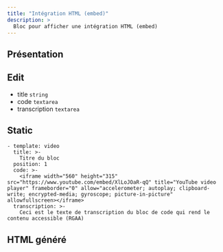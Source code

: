 ```yaml
---
title: "Intégration HTML (embed)"
description: >
  Bloc pour afficher une intégration HTML (embed)
---
```


## Présentation


## Edit

* title ```string```
* code ```textarea```
* transcription ```textarea```

## Static

```
- template: video
  title: >-
    Titre du bloc
  position: 1
  code: >-
    <iframe width="560" height="315" src="https://www.youtube.com/embed/XlLoJOaR-qQ" title="YouTube video player" frameborder="0" allow="accelerometer; autoplay; clipboard-write; encrypted-media; gyroscope; picture-in-picture" allowfullscreen></iframe>
  transcription: >-
    Ceci est le texte de transcription du bloc de code qui rend le contenu accessible (RGAA)
```

## HTML généré
